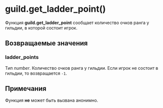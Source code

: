 # guild.get_ladder_point()
Функция **guild.get_ladder_point** сообщает количество очков ранга у гильдии, в которой состоит игрок.

## Возвращаемые значения
### ladder_points
Тип *number*. Количество очков ранга у гильдии. Если игрок не состоит в гильдии, то возвращается `-1`.

## Примечания
Функция **не** может быть вызвана анонимно.